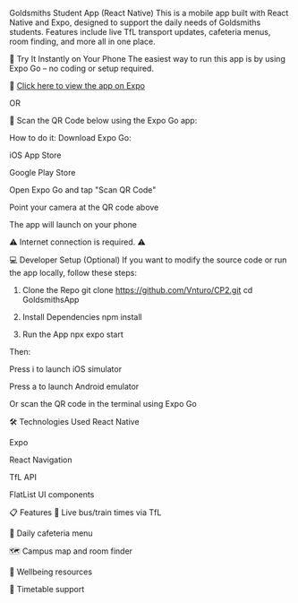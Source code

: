Goldsmiths Student App (React Native)
This is a mobile app built with React Native and Expo, designed to support the daily needs of Goldsmiths students. Features include live TfL transport updates, cafeteria menus, room finding, and more all in one place.

🚀 Try It Instantly on Your Phone
The easiest way to run this app is by using Expo Go – no coding or setup required.

🔗 [Click here to view the app on Expo](https://expo.dev/@vnturo/goldsmiths-campus-app)

OR

📱 Scan the QR Code below using the Expo Go app:

How to do it:
Download Expo Go:

iOS App Store

Google Play Store

Open Expo Go and tap "Scan QR Code"

Point your camera at the QR code above

The app will launch on your phone

⚠️ Internet connection is required. ⚠️

💻 Developer Setup (Optional)
If you want to modify the source code or run the app locally, follow these steps:

1. Clone the Repo
git clone https://github.com/Vnturo/CP2.git
cd GoldsmithsApp

3. Install Dependencies
npm install

4. Run the App
npx expo start

Then:

Press i to launch iOS simulator

Press a to launch Android emulator

Or scan the QR code in the terminal using Expo Go

🛠 Technologies Used
React Native

Expo

React Navigation

TfL API

FlatList UI components

📋 Features
🚌 Live bus/train times via TfL

🍱 Daily cafeteria menu

🗺️ Campus map and room finder

🧠 Wellbeing resources

📅 Timetable support
